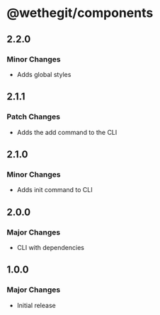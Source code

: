 # @wethegit/components

## 2.2.0

### Minor Changes

- Adds global styles

## 2.1.1

### Patch Changes

- Adds the add command to the CLI

## 2.1.0

### Minor Changes

- Adds init command to CLI

## 2.0.0

### Major Changes

- CLI with dependencies

## 1.0.0

### Major Changes

- Initial release
